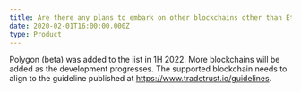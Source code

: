 ```yaml
---
title: Are there any plans to embark on other blockchains other than Ethereum?
date: 2020-02-01T16:00:00.000Z
type: Product
---
```

Polygon (beta) was added to the list in 1H 2022. More blockchains will be added as the development progresses. The supported blockchain needs to align to the guideline published at <https://www.tradetrust.io/guidelines>.